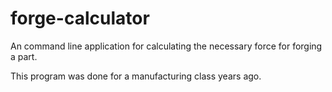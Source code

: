 # forge-calculator
An command line application for calculating the necessary force for forging a part.

This program was done for a manufacturing class years ago.
